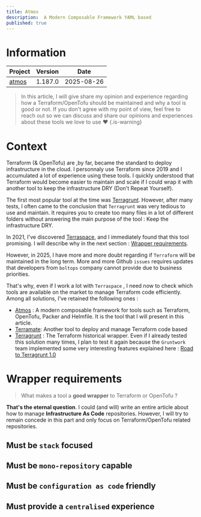 ```yaml
---
title: Atmos
description:  A Modern Composable Framework YAML based
published: true
---
```


# Information
| Project | Version | Date |
|-----------|-----------|-----------|
| [atmos](https://atmos.tools/)   | 1.187.0 | 2025-08-26  |

> In this article, I will give share my opinion and experience regarding how a Terraform/OpenTofu should be maintained and why a tool is good or not. If you don't agree with my point of view, feel free to reach out so we can discuss and share our opinions and experiences about these tools we love to use ♥️
{.is-warning}

# Context
Terraform (& OpenTofu) are ,by far, became the standard to deploy infrastructure in the cloud. I personnaly use Terraform since 2019 and I accumulated a lot of experience using these tools. I quickly understood that Terraform would become easier to maintain and scale if I could wrap it with another tool to keep the infrastructure DRY (Don't Repeat Yourself).

The first most popular tool at the time was [Terragrunt](https://terragrunt.gruntwork.io/). However, after many tests, I often came to the conclusion that `Terragrunt` was very tedious to use and maintain. It requires you to create too many files in a lot of different folders without answering the main purpose of the tool : Keep the infrastructure DRY.

In 2021, I've discovered [Terraspace](https://terraspace.cloud/), and I immediately found that this tool promising. I will describe why in the next section : [Wrapper requirements](#wrapper-requirements).

However, in 2025, I have more and more doubt regarding if `Terraform` will be maintained in the long term. More and more Github `issues` requires updates that developers from `boltops` company cannot provide due to business priorities.

That's why, even if I work a lot with `Terraspace` , I need now to check which tools are available on the market to manage Terraform code efficiently. Among all solutions, I've retained the following ones :

- [Atmos](https://atmos.tools/) : A modern composable framework for tools such as Terraform, OpenTofu, Packer and Helmfile. It is the tool that I will present in this article.
- [Terramate](https://terramate.io/docs/): Another tool to deploy and manage Terraform code based
- [Terragrunt](https://terragrunt.gruntwork.io/) : The Terraform historical wrapper. Even if I already tested this solution many times, I plan to test it again because the `Gruntwork` team implemented some very interesting features explained here : [Road to Terragrunt 1.0](https://www.gruntwork.io/blog/the-road-to-terragrunt-1-0-stacks)



# Wrapper requirements

> What makes a tool a **good wrapper** to Terraform or OpenTofu ?

**That's the eternal question**. I could (and will) write an entire article about how to manage **Infrastructure As Code** repositories. However, I will try to remain concede in this part and only focus on Terraform/OpenTofu related repositories.


## Must be `stack` focused

## Must be `mono-repository` capable

## Must be `configuration as code` friendly

## Must provide a `centralised` experience

